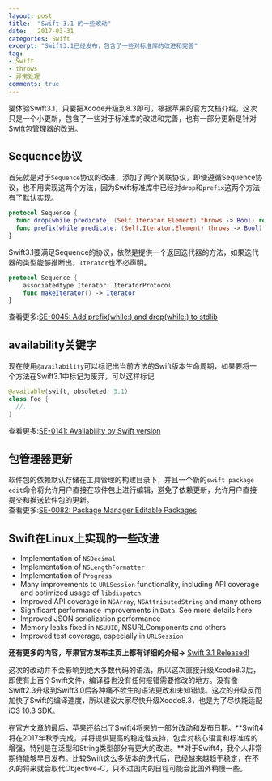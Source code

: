 ```yaml
---
layout: post
title:  "Swift 3.1 的一些改动"
date:   2017-03-31
categories: Swift
excerpt: "Swift3.1已经发布，包含了一些对标准库的改进和完善"
tag:
- Swift 
- throws
- 异常处理
comments: true
---
```


  要体验Swift3.1，只要把Xcode升级到8.3即可，根据苹果的官方文档介绍，这次只是一个小更新，包含了一些对于标准库的改进和完善，也有一部分更新是针对Swift包管理器的改进。

## Sequence协议
  首先就是对于`Sequence`协议的改进，添加了两个关联协议，即使遵循Sequence协议，也不用实现这两个方法，因为Swift标准库中已经对`drop`和`prefix`这两个方法有了默认实现。
  ```swift
protocol Sequence {
    func drop(while predicate: (Self.Iterator.Element) throws -> Bool) rethrows -> Self.SubSequence
    func prefix(while predicate: (Self.Iterator.Element) throws -> Bool) rethrows -> Self.SubSequence
}
```
  Swift3.1要满足Sequence的协议，依然是提供一个返回迭代器的方法，如果迭代器的类型能够推断出，`Iterator`也不必声明。
```swift
protocol Sequence {
    associatedtype Iterator: IteratorProtocol
    func makeIterator() -> Iterator
}
```
查看更多:[SE-0045: Add prefix(while:) and drop(while:) to stdlib](https://github.com/apple/swift-evolution/blob/master/proposals/0045-scan-takewhile-dropwhile.md)  

## availability关键字
现在使用`@availability`可以标记出当前方法的Swift版本生命周期，如果要将一个方法在Swift3.1中标记为废弃，可以这样标记
```swift
@available(swift, obsoleted: 3.1)
class Foo {
  //...
}
```
查看更多:[SE-0141: Availability by Swift version](https://github.com/apple/swift-evolution/blob/master/proposals/0141-available-by-swift-version.md)
## 包管理器更新
软件包的依赖默认存储在工具管理的构建目录下，并且一个新的`swift package edit`命令将允许用户直接在软件包上进行编辑，避免了依赖更新，允许用户直接提交和推送软件包的更新。  
查看更多:[SE-0082: Package Manager Editable Packages](https://github.com/apple/swift-evolution/blob/master/proposals/0082-swiftpm-package-edit.md)

## Swift在Linux上实现的一些改进
*   Implementation of `NSDecimal`
*   Implementation of `NSLengthFormatter`
*   Implementation of `Progress`
*   Many improvements to `URLSession` functionality, including API coverage and optimized usage of `libdispatch`
*   Improved API coverage in `NSArray`, `NSAttributedString` and many others
*   Significant performance improvements in `Data`. See more details here
*   Improved JSON serialization performance
*   Memory leaks fixed in `NSUUID`, NSURLComponents and others
*   Improved test coverage, especially in `URLSession`

**还有更多的内容，苹果官方发布主页上都有详细的介绍->**
[Swift 3.1 Released!](https://swift.org/blog/swift-3-1-released/)

这次的改动并不会影响到绝大多数代码的语法，所以这次直接升级Xcode8.3后，即使有上百个Swift文件，编译器也没有任何报错需要修改的地方。没有像Swift2.3升级到Swift3.0后各种痛不欲生的语法更改和未知错误。这次的升级反而加快了Swift的编译速度，所以建议大家尽快升级Xcode8.3，也是为了尽快能适配iOS 10.3 SDK。  

在官方文章的最后，苹果还给出了Swift4将来的一部分改动和发布日期。**Swift4将在2017年秋季完成，并将提供更高的稳定性支持，包含对核心语言和标准库的增强，特别是在泛型和String类型部分有更大的改进。**对于Swift4，我个人非常期待能够早日发布。比较Swift这么多版本的迭代后，已经越来越趋于稳定，在不久的将来就会取代Objective-C，只不过国内的日程可能会比国外稍慢一些。

